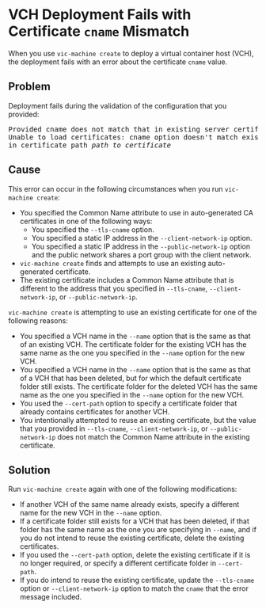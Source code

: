 # VCH Deployment Fails with Certificate `cname` Mismatch #

When you use `vic-machine create` to deploy a virtual container host (VCH), the deployment fails with an error about the certificate `cname` value.

## Problem ##
Deployment fails during the validation of the configuration that you provided:

<pre>Provided cname does not match that in existing server certificate: <i>cname</i>
Unable to load certificates: cname option doesn't match existing server certificate 
in certificate path <i>path_to_certificate</i></pre>

## Cause ##
This error can occur in the following circumstances when you run `vic-machine create`:
- You specified the Common Name attribute to use in auto-generated CA certificates in one of the following ways:
  - You specified the `--tls-cname` option.
  - You specified a static IP address in the `--client-network-ip` option.
  - You specified a static IP address in the `--public-network-ip` option and the public network shares a port group with the client network.
- `vic-machine create` finds and attempts to use an existing auto-generated certificate. 
- The existing certificate includes a Common Name attribute that is different to the address that you specified in `--tls-cname`, `--client-network-ip`, or `--public-network-ip`. 

`vic-machine create` is attempting to use an existing certificate for one of the following reasons:

- You specified a VCH name in the `--name` option that is the same as that of an existing VCH. The certificate folder for the existing VCH has the same name as the one you specified in the `--name` option for the new VCH.
- You specified a VCH name in the `--name` option that is the same as that of a VCH that has been deleted, but for which the default certificate folder still exists. The certificate folder for the deleted VCH has the same name as the one you specified in the `--name` option for the new VCH.
- You used the `--cert-path` option to specify a certificate folder that already contains certificates for another VCH.
- You intentionally attempted to reuse an existing certificate, but the value that you provided in `--tls-cname`, `--client-network-ip`, or `--public-network-ip` does not match the Common Name attribute in the existing certificate.

## Solution ##

Run `vic-machine create` again with one of the following modifications:

- If another VCH of the same name already exists, specify a different name for the new VCH in the `--name` option.
- If a certificate folder still exists for a VCH that has been deleted, if that folder has the same name as the one you are specifying in `--name`, and if you do not intend to reuse the existing certificate, delete the existing certificates.
- If you used the `--cert-path` option, delete the existing certificate if it is no longer required, or specify a different certificate folder in  `--cert-path`.
- If you do intend to reuse the existing certificate, update the `--tls-cname` option or `--client-network-ip` option to match the `cname` that the error message included. 
